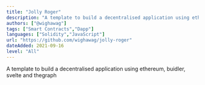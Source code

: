 ```yaml
---
title: "Jolly Roger"
description: "A template to build a decentralised application using ethereum, buidler, svelte and thegraph"
authors: ["@wighawag"]
tags: ["Smart Contracts","Dapp"]
languages: ["Solidity","JavaScript"]
url: "https://github.com/wighawag/jolly-roger"
dateAdded: 2021-09-16
level: "All"
---
```


A template to build a decentralised application using ethereum, buidler, svelte and thegraph